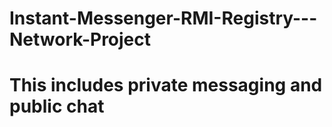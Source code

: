 # Instant-Messenger-RMI-Registry---Network-Project
# This includes private messaging and public chat
